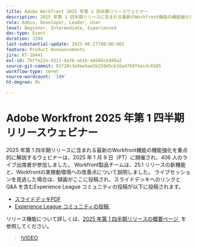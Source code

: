 ```yaml
---
title: Adobe Workfront 2025 年第 1 四半期リリースウェビナー
description: 2025 年第 1 四半期リリースに含まれる最新のWorkfront機能の機能強化を重点的に解説するウェビナーは、2025 年 1 月 9 日（PT）に開催され、406 人のライブ出席者が参加しました。 Workfront製品チームは、25.1 リリースの新機能と、Workfrontの実稼動環境への改善点について説明しました。
role: Admin, Developer, Leader, User
level: Beginner, Intermediate, Experienced
doc-type: Event
duration: 3348
last-substantial-update: 2025-06-27T00:00:00Z
feature: Product Announcements
jira: KT-18441
exl-id: 7bffe22e-d321-4a38-ab1b-a8566cbdd9a2
source-git-commit: 91f20c3e9ee5ae5b259d5cb3da476974acdc6585
workflow-type: tm+mt
source-wordcount: '149'
ht-degree: 0%

---
```


# Adobe Workfront 2025 年第 1 四半期リリースウェビナー

2025 年第 1 四半期リリースに含まれる最新のWorkfront機能の機能強化を重点的に解説するウェビナーは、2025 年 1 月 9 日（PT）に開催され、406 人のライブ出席者が参加しました。 Workfront製品チームは、25.1 リリースの新機能と、Workfrontの実稼動環境への改善点について説明しました。 ライブセッションを見逃した場合は、録画がここに投稿され、スライドデッキへのリンクと Q&amp;A を含むExperience League コミュニティの投稿が以下に投稿されます。

* [&#x200B; スライドデッキPDF](https://cdn.experience.workfront.com/Training/Guides/Customer+Success+at+Scale/010925+-+25.1+First+Quarter+2025+Release+Webinar.pdf)
* [Experience League コミュニティの投稿 &#x200B;](https://experienceleaguecommunities.adobe.com/t5/workfront-discussions/event-follow-up-adobe-workfront-first-quarter-2025-release/td-p/729761?profile.language=ja)

リリース機能について詳しくは、[2025 年第 1 四半期リリースの概要ページ &#x200B;](https://experienceleague.adobe.com/ja/docs/workfront/using/product-announcements/product-releases/release-25-q1/25-q1-release-overview#report-and-dashboard-enhancements) を参照してください。

>[!VIDEO](https://video.tv.adobe.com/v/3464380/?learn=on&enablevpops)
